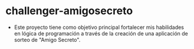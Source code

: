 <h1> challenger-amigosecreto </h1>

- Este proyecto tiene como objetivo principal fortalecer mis habilidades en lógica de programación a través de la creación de una aplicación de sorteo de "Amigo Secreto".
